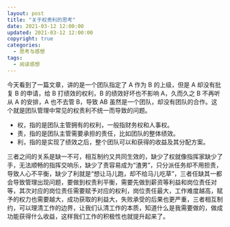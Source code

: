 ```yaml
---
layout: post
title: "关于权责利的思考"
date: 2021-03-12 12:00:00
updated: 2021-03-12 12:00:00
copyright: true
categories:
  - 思考与感想
tags:
  - 阅读感想
---
```

今天看到了一篇文章，讲的是一个团队指定了 A 作为 B 的上级，但是 A 却没有批复 B 的申请，给 B 打绩效的权利，B 的绩效好坏也不影响 A，久而久之 B 不再听从 A 的安排，A 也不去管 B，导致 AB 虽然是一个团队，却没有团队的合作。这个就是团队管理中常见的权责利不统一而导致的问题。

- 权，指的是团队主管拥有的权利，一般指财务权和人事权。
- 责，指的是团队主管需要承担的责任，比如团队的整体绩效。
- 利，指的是实现了绩效之后，整个团队可以和获得的收益及其分配方案。

三者之间的关系是缺一不可，相互制约又共同生效的，缺少了权就像指挥家缺少了手，无法顺畅的指挥交响乐，缺少了责容易成为“渣男”，只分派任务却不用担责，导致人心不平衡，缺少了利就是“想让马儿跑，却不给马儿吃草”，三者任缺其一都会导致管理出现问题，要做到权责利平衡，需要先做到薪资等利益和岗位责任对等，其次对应的岗位责任需要赋予对应的权利，岗位责任最大，工作难度越高，赋予的权力也需要越大，成功获取的利益大，失败承受的后果也更严重，三者相互制约，可以理清工作的边界，让我们认清工作的本质，知道什么是我需要做的，做成功能获得什么收益，这样我们工作的积极性也就提升起来了。